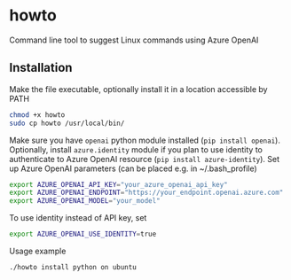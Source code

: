 # howto
Command line tool to suggest Linux commands using Azure OpenAI

## Installation
Make the file executable, optionally install it in a location accessible by PATH
```bash
chmod +x howto
sudo cp howto /usr/local/bin/
```
Make sure you have `openai` python module installed (`pip install openai`). Optionally, install `azure.identity` module if you plan to use identity to authenticate to Azure OpenAI resource (`pip install azure-identity`).
Set up Azure OpenAI parameters (can be placed e.g. in ~/.bash_profile)
```bash
export AZURE_OPENAI_API_KEY="your_azure_openai_api_key"
export AZURE_OPENAI_ENDPOINT="https://your_endpoint.openai.azure.com"
export AZURE_OPENAI_MODEL="your_model"
```
To use identity instead of API key, set
```bash
export AZURE_OPENAI_USE_IDENTITY=true
```
Usage example
```bash
./howto install python on ubuntu
```
